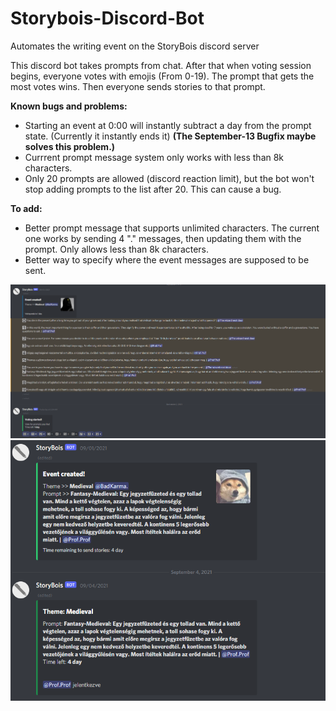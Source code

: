 # Storybois-Discord-Bot
Automates the writing event on the StoryBois discord server

This discord bot takes prompts from chat.
After that when voting session begins, everyone votes with emojis (From 0-19).
The prompt that gets the most votes wins.
Then everyone sends stories to that prompt.

**Known bugs and problems:**
- Starting an event at 0:00 will instantly subtract a day from the prompt state. (Currently it instantly ends it) **(The September-13 Bugfix maybe solves this problem.)**
- Currrent prompt message system only works with less than 8k characters.
- Only 20 prompts are allowed (discord reaction limit), but the bot won't stop adding prompts to the list after 20. This can cause a bug.

**To add:**
- Better prompt message that supports unlimited characters. The current one works by sending 4 "." messages, then updating them with the prompt. Only allows less than 8k characters.
- Better way to specify where the event messages are supposed to be sent.

![Bot in voting period](Images/image.png)
![Bot in story submission period](Images/image2.png)
